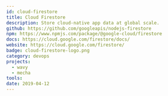 ```yaml
---
id: cloud-firestore
title: Cloud Firestore
description: Store cloud-native app data at global scale.
github: https://github.com/googleapis/nodejs-firestore
npm: https://www.npmjs.com/package/@google-cloud/firestore
docs: https://cloud.google.com/firestore/docs/
website: https://cloud.google.com/firestore/
badge: cloud-firestore-logo.png
category: devops
projects:
  - wavy
  - mecha
tools: 
date: 2019-04-12
---
```

